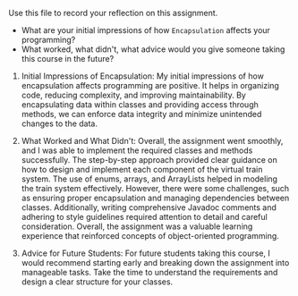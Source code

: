Use this file to record your reflection on this assignment.

- What are your initial impressions of how `Encapsulation` affects your programming?
- What worked, what didn't, what advice would you give someone taking this course in the future?

1. Initial Impressions of Encapsulation:
   My initial impressions of how encapsulation affects programming are positive. It helps in organizing code, reducing complexity, and improving maintainability. By encapsulating data within classes and providing access through methods, we can enforce data integrity and minimize unintended changes to the data.

2. What Worked and What Didn't:
   Overall, the assignment went smoothly, and I was able to implement the required classes and methods successfully. The step-by-step approach provided clear guidance on how to design and implement each component of the virtual train system. The use of enums, arrays, and ArrayLists helped in modeling the train system effectively. However, there were some challenges, such as ensuring proper encapsulation and managing dependencies between classes. Additionally, writing comprehensive Javadoc comments and adhering to style guidelines required attention to detail and careful consideration. Overall, the assignment was a valuable learning experience that reinforced concepts of object-oriented programming.

3. Advice for Future Students:
   For future students taking this course, I would recommend starting early and breaking down the assignment into manageable tasks. Take the time to understand the requirements and design a clear structure for your classes. 
